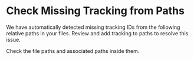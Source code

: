 # Check Missing Tracking from Paths

We have automatically detected missing tracking IDs from the following relative paths in your files.
Review and add tracking to paths to resolve this issue.

Check the file paths and associated paths inside them.